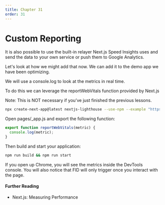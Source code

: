 ```yaml
---
title: Chapter 31
order: 31
---
```


# Custom Reporting


It is also possible to use the built-in relayer Next.js Speed Insights uses and send the data to your own service or push them to Google Analytics.

Let's look at how we might add that now. We can add it to the demo app we have been optimizing.

We will use a console.log to look at the metrics in real time.

To do this we can leverage the reportWebVitals function provided by Next.js

Note: This is NOT necessary if you’ve just finished the previous
lessons.

```bash
npx create-next-app@latest nextjs-lighthouse --use-npm --example "https://github.com/vercel/next-learn/tree/main/seo"
```

Open pages/\_app.js and export the following function:

```javascript
export function reportWebVitals(metric) {
  console.log(metric);
}
```

Then build and start your application:

```bash
npm run build && npm run start
```

If you open up Chrome, you will see the metrics inside the DevTools console. You will also notice that FID will only trigger once you
interact with the page.

#### Further Reading

- Next.js: Measuring Performance
